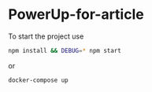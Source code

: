 # PowerUp-for-article
To start the project use 
```sh
npm install && DEBUG=* npm start
```
or 

```sh
docker-compose up
```
